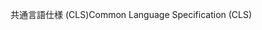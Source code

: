 <span data-ttu-id="a8f3a-101">共通言語仕様 (CLS)</span><span class="sxs-lookup"><span data-stu-id="a8f3a-101">Common Language Specification (CLS)</span></span>